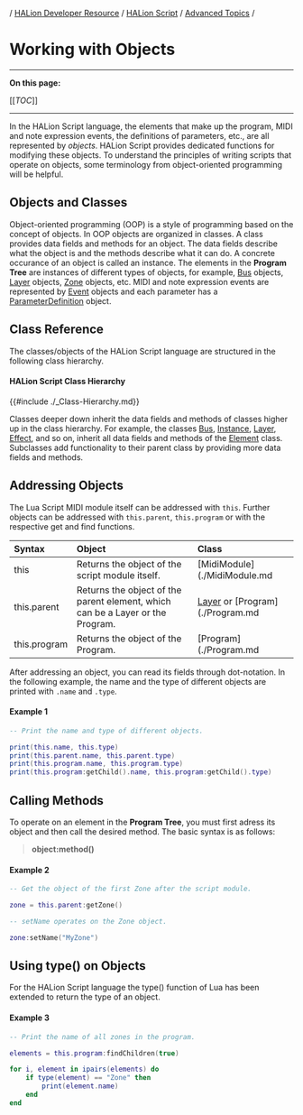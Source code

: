 / [HALion Developer Resource](../../HALion-Developer-Resource.md) / [HALion Script](./HALion-Script.md) / [Advanced Topics](./Advanced-Topics.md) /

# Working with Objects

---

**On this page:**

[[_TOC_]]

---

In the HALion Script language, the elements that make up the program, MIDI and note expression events, the definitions of parameters, etc., are all represented by *objects*. HALion Script provides dedicated functions for modifying these objects. To understand the principles of writing scripts that operate on objects, some terminology from object-oriented programming will be helpful.

## Objects and Classes

Object-oriented programming (OOP) is a style of programming based on the concept of objects. In OOP objects are organized in classes. A class provides data fields and methods for an object. The data fields describe what the object is and the methods describe what it can do. A concrete occurance of an object is called an instance. The elements in the **Program Tree** are instances of different types of objects, for example, [Bus](./Bus.md) objects, [Layer](./Layer.md) objects,  [Zone](./Zone.md) objects, etc. MIDI and note expression events are represented by [Event](./Event.md) objects and each parameter has a [ParameterDefinition](./getParameterDefinition.md) object.

## Class Reference

The classes/objects of the HALion Script language are structured in the following class hierarchy.

#### HALion Script Class Hierarchy

{{#include ./_Class-Hierarchy.md}}

Classes deeper down inherit the data fields and methods of classes higher up in the class hierarchy. For example, the classes [Bus](./Bus-Constructor.md), [Instance](./Instance.md), [Layer](./Layer.md), [Effect](./Effect.md), and so on, inherit all data fields and methods of the [Element](./Element.md) class. Subclasses add functionality to their parent class by providing more data fields and methods.

## Addressing Objects
The Lua Script MIDI module itself can be addressed with ``this``. Further objects can be addressed with ``this.parent``, ``this.program`` or with the respective get and find functions.

|Syntax|Object|Class|
|:-|:-|:-|
|this|Returns the object of the script module itself.|[MidiModule](./MidiModule.md|
|this.parent|Returns the object of the parent element, which can be a Layer or the Program.|[Layer](./Layer.md) or [Program](./Program.md|
|this.program|Returns the object of the Program.|[Program](./Program.md|

After addressing an object, you can read its fields through dot-notation. In the following example, the name and the type of different objects are printed with ``.name`` and ``.type``.

#### Example 1

```lua
-- Print the name and type of different objects.

print(this.name, this.type)
print(this.parent.name, this.parent.type)
print(this.program.name, this.program.type)
print(this.program:getChild().name, this.program:getChild().type)
```

## Calling Methods

To operate on an element in the **Program Tree**, you must first adress its object and then call the desired method. The basic syntax is as follows:

>**object:method()**

#### Example 2

```lua
-- Get the object of the first Zone after the script module.

zone = this.parent:getZone()

-- setName operates on the Zone object.

zone:setName("MyZone")
```

## Using type() on Objects

For the HALion Script language the type() function of Lua has been extended to return the type of an object.

#### Example 3

```lua
-- Print the name of all zones in the program.

elements = this.program:findChildren(true)

for i, element in ipairs(elements) do
    if type(element) == "Zone" then
        print(element.name)
    end
end
```